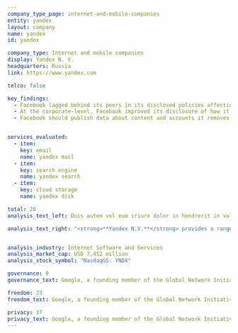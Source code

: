 ```yaml
---
company_type_page: internet-and-mobile-companies
entity: yandex
layout: company
name: yandex
id: yandex

company_type: Internet and mobile companies
display: Yandex N. V.
headquarters: Russia
link: https://www.yandex.com

telco: false

key_findings:
  - Facebook lagged behind its peers in its disclosed policies affecting users’ freedom of expression and privacy.
  - At the corporate-level, Facebook improved its disclosure of how it implements  commitments to freedom of expression and privacy since the company was evaluated by this Index in 2015.
  - Facebook should publish data about content and accounts it removes for violations of its rules, improve its transparency reporting on private third party requests for content removals, and improve disclosures about the handling of user information.


services_evaluated:
  - item:
    key: email
    name: yandex mail
  - item:
    key: search engine
    name: yandex search
  - item:
    key: cloud storage
    name: yandex disk

total: 28
analysis_text_left: Duis autem vel eum iriure dolor in hendrerit in vulputate velit esse molestie consequat, vel illum dolore eu feugiat nulla facilisis at vero eros et accumsan et iusto odio dignissim qui blandit praesent luptatum zzril delenit augue duis dolore te feugait nulla facilisi. Lorem ipsum dolor sit amet, consectetuer adipiscing elit, sed diam nonummy nibh euismod tincidunt ut laoreet dolore magna aliquam erat volutpat. 

analysis_text_right: "<strong>**Yandex N.V.**</strong> provides a range of Internet-based services in Russia and internationally. The company’s products include the largest search engine in Russia, along with other services including email, cloud storage, and maps."


analysis_industry: Internet Software and Services
analysis_market_cap: USD 7,452 million
analysis_stock_symbol: "NasdaqGS: YNDX"

governance: 9
governance_text: Google, a founding member of the Global Network Initiative (GNI), earned the highest overall score in the Index. However there is much room for improvement.

freedom: 23
freedom_text: Google, a founding member of the Global Network Initiative (GNI), earned the highest overall score in the Index. However there is much room for improvement.

privacy: 37
privacy_text: Google, a founding member of the Global Network Initiative (GNI), earned the highest overall score in the Index. However there is much room for improvement.
---
```

